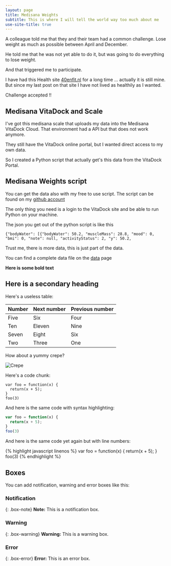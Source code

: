 ```yaml
---
layout: page
title: Medisana Weights
subtitle: This is where I will tell the world way too much about me
use-site-title: true
---
```


A colleague told me that they and their team had a common challenge. Lose weight as much as possible between April and December.

He told me that he was not yet able to do it, but was going to do everything to lose weight.

And that triggered me to participate.

I have had this Health site [40enfit.nl](https://www.40enfit.nl) for a long time ... actually it is still mine. But since my last post on that site I have not lived as healthily as I wanted.

Challenge accepted !!

## Medisana VitaDock and Scale

I've got this medisana scale that uploads my data into the Medisana VitaDock Cloud. That environment had a API but that does not work anymore.

They still have the VitaDock online portal, but I wanted direct access to my own data.

So I created a Python script that actually get's this data from the VitaDock Portal.

## Medisana Weights script

You can get the data also with my free to use script. The script can be found on my [github account](https://github.com/tvdsluijs/medisana_weights)

The only thing you need is a login to the VitaDock site and be able to run Python on your machine.

The json you get out of the python script is like this

`{"bodyWater": [{"bodyWater": 50.2, "muscleMass": 28.8, "mood": 0, "bmi": 0, "note": null, "activityStatus": 2, "y": 50.2,`

Trust me, there is more data, this is just part of the data.

You can find a complete data file on the [data](/medisana_weights/data) page


**Here is some bold text**

## Here is a secondary heading

Here's a useless table:

| Number | Next number | Previous number |
| :------ |:--- | :--- |
| Five | Six | Four |
| Ten | Eleven | Nine |
| Seven | Eight | Six |
| Two | Three | One |


How about a yummy crepe?

![Crepe](https://s3-media3.fl.yelpcdn.com/bphoto/cQ1Yoa75m2yUFFbY2xwuqw/348s.jpg)

Here's a code chunk:

~~~
var foo = function(x) {
  return(x + 5);
}
foo(3)
~~~

And here is the same code with syntax highlighting:

```javascript
var foo = function(x) {
  return(x + 5);
}
foo(3)
```

And here is the same code yet again but with line numbers:

{% highlight javascript linenos %}
var foo = function(x) {
  return(x + 5);
}
foo(3)
{% endhighlight %}

## Boxes
You can add notification, warning and error boxes like this:

### Notification

{: .box-note}
**Note:** This is a notification box.

### Warning

{: .box-warning}
**Warning:** This is a warning box.

### Error

{: .box-error}
**Error:** This is an error box.
